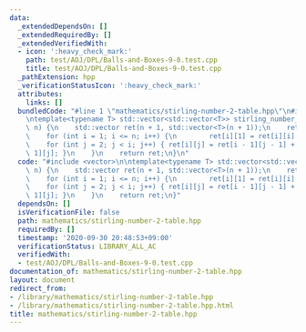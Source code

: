 ```yaml
---
data:
  _extendedDependsOn: []
  _extendedRequiredBy: []
  _extendedVerifiedWith:
  - icon: ':heavy_check_mark:'
    path: test/AOJ/DPL/Balls-and-Boxes-9-0.test.cpp
    title: test/AOJ/DPL/Balls-and-Boxes-9-0.test.cpp
  _pathExtension: hpp
  _verificationStatusIcon: ':heavy_check_mark:'
  attributes:
    links: []
  bundledCode: "#line 1 \"mathematics/stirling-number-2-table.hpp\"\n#include <vector>\n\
    \ntemplate<typename T> std::vector<std::vector<T>> stirling_number_2_table(int\
    \ n) {\n    std::vector ret(n + 1, std::vector<T>(n + 1));\n    ret[0][0] = 1;\n\
    \    for (int i = 1; i <= n; i++) {\n        ret[i][1] = ret[i][i] = 1;\n    \
    \    for (int j = 2; j < i; j++) { ret[i][j] = ret[i - 1][j - 1] + j * ret[i -\
    \ 1][j]; }\n    }\n    return ret;\n}\n"
  code: "#include <vector>\n\ntemplate<typename T> std::vector<std::vector<T>> stirling_number_2_table(int\
    \ n) {\n    std::vector ret(n + 1, std::vector<T>(n + 1));\n    ret[0][0] = 1;\n\
    \    for (int i = 1; i <= n; i++) {\n        ret[i][1] = ret[i][i] = 1;\n    \
    \    for (int j = 2; j < i; j++) { ret[i][j] = ret[i - 1][j - 1] + j * ret[i -\
    \ 1][j]; }\n    }\n    return ret;\n}"
  dependsOn: []
  isVerificationFile: false
  path: mathematics/stirling-number-2-table.hpp
  requiredBy: []
  timestamp: '2020-09-30 20:48:53+09:00'
  verificationStatus: LIBRARY_ALL_AC
  verifiedWith:
  - test/AOJ/DPL/Balls-and-Boxes-9-0.test.cpp
documentation_of: mathematics/stirling-number-2-table.hpp
layout: document
redirect_from:
- /library/mathematics/stirling-number-2-table.hpp
- /library/mathematics/stirling-number-2-table.hpp.html
title: mathematics/stirling-number-2-table.hpp
---
```


